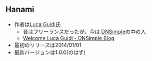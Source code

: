 ## Hanami

* 作者は[Luca Guidi](http://lucaguidi.com/)氏
  * 昔はフリーランスだったが、今は [DNSimple](https://dnsimple.com/)の中の人
  * [Welcome Luca Guidi \- DNSimple Blog](https://blog.dnsimple.com/2016/03/welcome-luca-guidi/)
* 最初のリリースは2014/01/01
* 最新バージョンは1.0.0(のはず)
